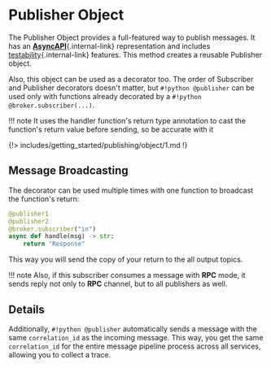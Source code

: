 # Publisher Object

The Publisher Object provides a full-featured way to publish messages. It has an [**AsyncAPI**](../asyncapi/custom.md){.internal-link} representation and includes [testability](./test.md){.internal-link} features. This method creates a reusable Publisher object.

Also, this object can be used as a decorator too. The order of Subscriber and Publisher decorators doesn't matter, but `#!python @publisher` can be used only with functions already decorated by a `#!python @broker.subscriber(...)`.

!!! note
    It uses the handler function's return type annotation to cast the function's return value before sending, so be accurate with it

{!> includes/getting_started/publishing/object/1.md !}

## Message Broadcasting

The decorator can be used multiple times with one function to broadcast the function's return:

```python
@publisher1
@publisher2
@broker.subscriber("in")
async def handle(msg) -> str:
    return "Response"
```

This way you will send the copy of your return to the all output topics.

!!! note
    Also, if this subscriber consumes a message with **RPC** mode, it sends reply not only to **RPC** channel, but to all publishers as well.

## Details

Additionally, `#!python @publisher` automatically sends a message with the same `correlation_id` as the incoming message. This way, you get the same `correlation_id` for the entire message pipeline process across all services, allowing you to collect a trace.
